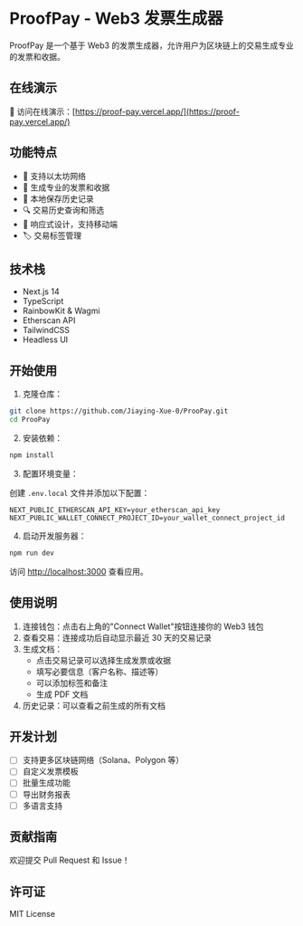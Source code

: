 # ProofPay - Web3 发票生成器

ProofPay 是一个基于 Web3 的发票生成器，允许用户为区块链上的交易生成专业的发票和收据。

## 在线演示

🚀 访问在线演示：[https://proof-pay.vercel.app/](https://proof-pay.vercel.app/)

## 功能特点

- 🔗 支持以太坊网络
- 📄 生成专业的发票和收据
- 💾 本地保存历史记录
- 🔍 交易历史查询和筛选
- 📱 响应式设计，支持移动端
- 🏷️ 交易标签管理

## 技术栈

- Next.js 14
- TypeScript
- RainbowKit & Wagmi
- Etherscan API
- TailwindCSS
- Headless UI

## 开始使用

1. 克隆仓库：

```bash
git clone https://github.com/Jiaying-Xue-0/ProoPay.git
cd ProoPay
```

2. 安装依赖：

```bash
npm install
```

3. 配置环境变量：

创建 `.env.local` 文件并添加以下配置：

```env
NEXT_PUBLIC_ETHERSCAN_API_KEY=your_etherscan_api_key
NEXT_PUBLIC_WALLET_CONNECT_PROJECT_ID=your_wallet_connect_project_id
```

4. 启动开发服务器：

```bash
npm run dev
```

访问 [http://localhost:3000](http://localhost:3000) 查看应用。

## 使用说明

1. 连接钱包：点击右上角的"Connect Wallet"按钮连接你的 Web3 钱包
2. 查看交易：连接成功后自动显示最近 30 天的交易记录
3. 生成文档：
   - 点击交易记录可以选择生成发票或收据
   - 填写必要信息（客户名称、描述等）
   - 可以添加标签和备注
   - 生成 PDF 文档
4. 历史记录：可以查看之前生成的所有文档

## 开发计划

- [ ] 支持更多区块链网络（Solana、Polygon 等）
- [ ] 自定义发票模板
- [ ] 批量生成功能
- [ ] 导出财务报表
- [ ] 多语言支持

## 贡献指南

欢迎提交 Pull Request 和 Issue！

## 许可证

MIT License
